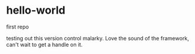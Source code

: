 # hello-world
first repo

testing out this version control malarky. Love the sound of the framework, can't wait to get a handle on it. 
